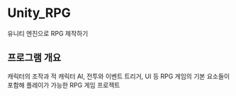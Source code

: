 # Unity_RPG
유니티 엔진으로 RPG 제작하기


## 프로그램 개요
캐릭터의 조작과 적 캐릭터 AI, 전투와 이벤트 트리거, UI 등 RPG 게임의 기본 요소들이 포함해 플레이가 가능한 RPG 게임 프로젝트
